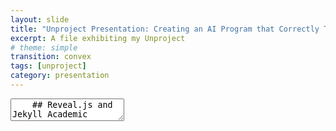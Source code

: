 ```yaml
---
layout: slide
title: "Unproject Presentation: Creating an AI Program that Correctly Translates Captions using Text Analysis for Digital Social Storytelling"
excerpt: A file exhibiting my Unproject
# theme: simple
transition: convex
tags: [unproject]
category: presentation
---
```

<link rel="stylesheet" href="dist/theme/beige.css">
<section data-markdown>
  <textarea data-template>
    ## Reveal.js and Jekyll Academic
    ---
    ## Creating an AI Program that Correctly Translates Captions using Text Analysis Tehcniques for Digital-Social Storytelling.
    Awad AlMehairi
    IM-UH-15111 Introduction to Digital Humanities
    ---
    ## Scope:
    This project focuses on tackeling incorrect social media captions and messages by forging together an AI system that detects inconsistent translations across social media platforms that communicate incoherent ideas.
    The main idea it approaches is language, mainly dialects. Lots of dialects are inproperly docummented online that translation processes are almost always slightly off.
    ---
    ## Data:
    Most data for this project is collected from Intagram accounts of a different language and dialects.
    Instagram account: **@goodbyeoldjumeirah**.
    This account focuses on "archiving traditional, abandoned, and demolished houses in Jumeirah".
    ---
    ## Why?
    I personally grew up in Jumeirah, Dubai with my family and visiting my grandmother's house there everyday after school.
    The data chosen is important to me as it holds sentimental value with memories.
    ---
   ## Techniques:
    ---
   ## Aims:
    ---
   ## Values:
    ---
   ## Workplan:
    
  </textarea>
</section>
